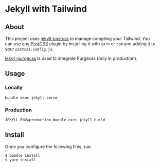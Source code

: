 # Jekyll with Tailwind

## About

This project uses [jekyll-postcss](https://github.com/mhanberg/jekyll-postcss) to manage compiling your Tailwind. You can use any [PostCSS](https://postcss.org) plugin by installing it with `yarn` or `npm` and adding it to your `postcss.config.js`.

[jekyll-purgecss](https://github.com/mhanberg/jekyll-purgecss) is used to integrate Purgecss (only in production).

## Usage

### Locally

`bundle exec jekyll serve`

### Production

`JEKYLL_ENV=production bundle exec jekyll build`

## Install

Once you configure the following files, run:

```shell
$ bundle install
$ yarn install

```
